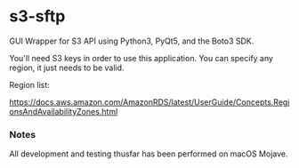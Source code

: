# s3-sftp
GUI Wrapper for S3 API using Python3, PyQt5, and the Boto3 SDK.  

You'll need S3 keys in order to use this application. You can specify any region, it just needs to be valid.

Region list: 

https://docs.aws.amazon.com/AmazonRDS/latest/UserGuide/Concepts.RegionsAndAvailabilityZones.html

### Notes

All development and testing thusfar has been performed on macOS Mojave. 
